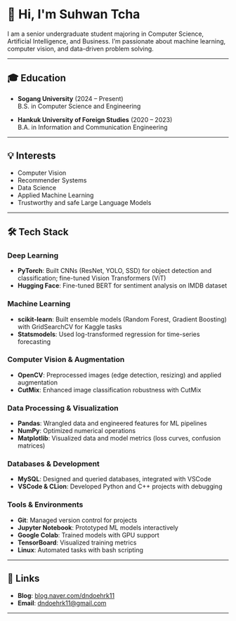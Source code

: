 # 👋 Hi, I'm Suhwan Tcha

I am a senior undergraduate student majoring in Computer Science, Artificial Intelligence, and Business. I’m passionate about machine learning, computer vision, and data-driven problem solving.

---

## 🎓 Education

- **Sogang University** (2024 – Present)  
  B.S. in Computer Science and Engineering

- **Hankuk University of Foreign Studies** (2020 – 2023)  
  B.A. in Information and Communication Engineering

---

## 💡 Interests

- Computer Vision
- Recommender Systems
- Data Science
- Applied Machine Learning
- Trustworthy and safe Large Language Models 
---

## 🛠 Tech Stack

### Deep Learning
- **PyTorch**: Built CNNs (ResNet, YOLO, SSD) for object detection and classification; fine-tuned Vision Transformers (ViT)
- **Hugging Face**: Fine-tuned BERT for sentiment analysis on IMDB dataset

### Machine Learning
- **scikit-learn**: Built ensemble models (Random Forest, Gradient Boosting) with GridSearchCV for Kaggle tasks
- **Statsmodels**: Used log-transformed regression for time-series forecasting

### Computer Vision & Augmentation
- **OpenCV**: Preprocessed images (edge detection, resizing) and applied augmentation
- **CutMix**: Enhanced image classification robustness with CutMix

### Data Processing & Visualization
- **Pandas**: Wrangled data and engineered features for ML pipelines
- **NumPy**: Optimized numerical operations
- **Matplotlib**: Visualized data and model metrics (loss curves, confusion matrices)

### Databases & Development
- **MySQL**: Designed and queried databases, integrated with VSCode
- **VSCode & CLion**: Developed Python and C++ projects with debugging

### Tools & Environments
- **Git**: Managed version control for projects
- **Jupyter Notebook**: Prototyped ML models interactively
- **Google Colab**: Trained models with GPU support
- **TensorBoard**: Visualized training metrics
- **Linux**: Automated tasks with bash scripting


---


## 🔗 Links

- **Blog**: [blog.naver.com/dndoehrk11](https://blog.naver.com/dndoehrk11)  
- **Email**: dndoehrk11@gmail.com

---

<!--
Feel free to connect or reach out!
-->
